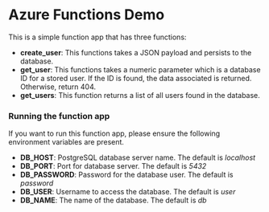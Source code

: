 # Azure Functions Demo

This is a simple function app that has three functions:

- **create_user**: This functions takes a JSON payload and persists to the database.
- **get_user**: This functions takes a numeric parameter which is a database ID for a stored user. If the ID is found, the data associated is returned. Otherwise, return 404.
- **get_users**: This function returns a list of all users found in the database.

### Running the function app

If you want to run this function app, please ensure the following environment variables are present.

- **DB_HOST**: PostgreSQL database server name. The default is *localhost*
- **DB_PORT**: Port for database server. The default is *5432*
- **DB_PASSWORD**: Password for the database user. The default is *password*
- **DB_USER**: Username to access the database. The default is *user*
- **DB_NAME**: The name of the database. The default is *db*
